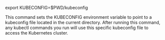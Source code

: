    export KUBECONFIG=$PWD/kubeconfig
   
   This command sets the KUBECONFIG environment variable to point to a kubeconfig file located in the current directory.
   After running this command, any kubectl commands you run will use this specific kubeconfig file to access the Kubernetes cluster.
